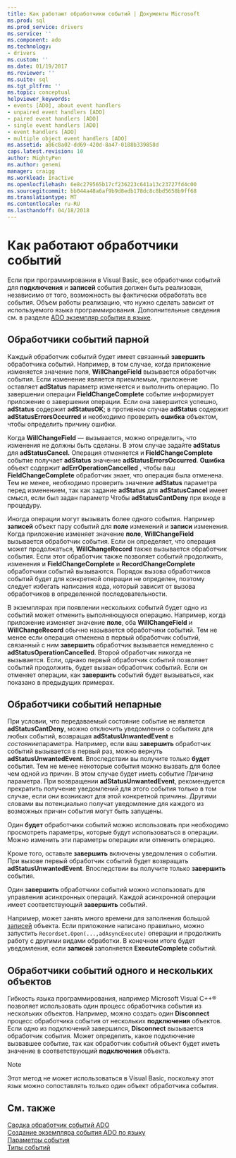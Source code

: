```yaml
---
title: Как работают обработчики событий | Документы Microsoft
ms.prod: sql
ms.prod_service: drivers
ms.service: ''
ms.component: ado
ms.technology:
- drivers
ms.custom: ''
ms.date: 01/19/2017
ms.reviewer: ''
ms.suite: sql
ms.tgt_pltfrm: ''
ms.topic: conceptual
helpviewer_keywords:
- events [ADO], about event handlers
- unpaired event handlers [ADO]
- paired event handlers [ADO]
- single event handlers [ADO]
- event handlers [ADO]
- multiple object event handlers [ADO]
ms.assetid: a86c8a02-dd69-420d-8a47-0188b339858d
caps.latest.revision: 10
author: MightyPen
ms.author: genemi
manager: craigg
ms.workload: Inactive
ms.openlocfilehash: 6e8c279565b17cf236223c641a13c23727fd4c00
ms.sourcegitcommit: bb044a48a6af9b9d8edb178dc8c8bd5658b9ff68
ms.translationtype: MT
ms.contentlocale: ru-RU
ms.lasthandoff: 04/18/2018
---
```

# <a name="how-event-handlers-work-together"></a>Как работают обработчики событий
Если при программировании в Visual Basic, все обработчики событий для **подключения** и **записей** события должен быть реализован, независимо от того, возможность вы фактически обработать все события. Объем работы реализацию, что нужно сделать зависит от используемого языка программирования. Дополнительные сведения см. в разделе [ADO экземпляр события в языке](../../../ado/guide/data/ado-event-instantiation-by-language.md).  
  
## <a name="paired-event-handlers"></a>Обработчики событий парной  
 Каждый обработчик событий будет имеет связанный **завершить** обработчика событий. Например, в том случае, когда приложение изменяется значение поля, **WillChangeField** вызывается обработчик события. Если изменение является приемлемым, приложение оставляет **adStatus** параметр изменяется и выполнить операцию. По завершении операции **FieldChangeComplete** событие информирует приложение о завершении операции. Если она завершится успешно, **adStatus** содержит **adStatusOK**; в противном случае **adStatus** содержит **adStatusErrorsOccurred** и необходимо проверить **ошибка** объектом, чтобы определить причину ошибки.  
  
 Когда **WillChangeField** — вызывается, можно определить, что изменения не должны быть сделаны. В этом случае задайте **adStatus** для **adStatusCancel.** Операция отменяется и **FieldChangeComplete** событие получает **adStatus** значение **adStatusErrorsOccurred**. **Ошибка** объект содержит **adErrOperationCancelled** , чтобы ваш **FieldChangeComplete** обработчик знает, что операция была отменена. Тем не менее, необходимо проверить значение **adStatus** параметра перед изменением, так как задание **adStatus** для **adStatusCancel** имеет смысл, если был задан параметр Чтобы **adStatusCantDeny** при входе в процедуру.  
  
 Иногда операции могут вызывать более одного события. Например **записей** объект пару событий для **поле** изменений и **записи** изменения. Когда приложение изменяет значение **поле**, **WillChangeField** вызывается обработчик события. Если он определяет, что операция может продолжаться, **WillChangeRecord** также вызывается обработчик события. Если этот обработчик также позволяет событий продолжить, изменения и **FieldChangeComplete** и **RecordChangeComplete** обработчики событий вызываются. Порядок вызова обработчиков событий будет для конкретной операции не определен, поэтому следует избегать написания кода, который зависит от вызова обработчиков в определенной последовательности.  
  
 В экземплярах при появлении нескольких событий будет одно из событий может отменить выполняющуюся операцию. Например, когда приложение изменяет значение **поле**, оба **WillChangeField** и **WillChangeRecord** обычно называется обработчики событий. Тем не менее если операция отменена в первый обработчик событий, связанный с ним **завершить** обработчик вызывается немедленно с **adStatusOperationCancelled**. Второй обработчик никогда не вызывается. Если, однако первый обработчик событий позволяет событий продолжить, будет вызван обработчик событий. Если он отменяет операции, как **завершить** событий будет вызываться, как показано в предыдущих примерах.  
  
## <a name="unpaired-event-handlers"></a>Обработчики событий непарные  
 При условии, что передаваемый состояние событие не является **adStatusCantDeny**, можно отключить уведомления о событиях для любых событий, возвращая **adStatusUnwantedEvent** в *состояние*параметра. Например, если ваш **завершить** обработчик событий вызывается в первый раз, можно вернуть **adStatusUnwantedEvent**. Впоследствии вы получите только **будет** события. Тем не менее некоторые события можно вызвать для более чем одной из причин. В этом случае будет иметь событие *Причина* параметра. При возвращении **adStatusUnwantedEvent**, рекомендуется прекратить получение уведомлений для этого события только в том случае, если они возникают для этой конкретной причины. Другими словами вы потенциально получат уведомление для каждого из возможных причин события могут быть запущены.  
  
 Один **будет** обработчики событий можно использовать при необходимо просмотреть параметры, которые будут использоваться в операции. Можно изменить эти параметры операции или отменить операцию.  
  
 Кроме того, оставьте **завершить** включены уведомления о событии. При вызове первый обработчик событий будет возвращать **adStatusUnwantedEvent**. Впоследствии вы получите только **завершить** события.  
  
 Один **завершить** обработчики событий можно использовать для управления асинхронных операций. Каждой асинхронной операции имеет соответствующий **завершить** событий.  
  
 Например, может занять много времени для заполнения большой [записей](../../../ado/reference/ado-api/recordset-object-ado.md) объекта. Если приложение написано правильно, можно запустить `Recordset.Open(...,adAsyncExecute)` операции и продолжить работу с другими видами обработки. В конечном итоге будет уведомления, если **записей** заполняется **ExecuteComplete** событий.  
  
## <a name="single-event-handlers-and-multiple-objects"></a>Обработчики событий одного и нескольких объектов  
 Гибкость языка программирования, например Microsoft Visual C++® позволяет использовать один процесс обработчика события из нескольких объектов. Например, можно создать один **Disconnect** процесс обработчика события от нескольких **подключения** объектов. Если одно из подключений завершился, **Disconnect** вызывается обработчик события. Может определить, какое подключение вызвавшее событие, так как обработчик событий объект будет иметь значение в соответствующий **подключения** объекта.  
  
> [!NOTE]
>  Этот метод не может использоваться в Visual Basic, поскольку этот язык можно сопоставлять только один объект обработчика события.  
  
## <a name="see-also"></a>См. также  
 [Сводка обработчик событий ADO](../../../ado/guide/data/ado-event-handler-summary.md)   
 [Создание экземпляра события ADO по языку](../../../ado/guide/data/ado-event-instantiation-by-language.md)   
 [Параметры события](../../../ado/guide/data/event-parameters.md)   
 [Типы событий](../../../ado/guide/data/types-of-events.md)
